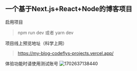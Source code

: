 ## 一个基于Next.js+React+Node的博客项目

启用项目
> npm run dev 或者 yarn dev

项目线上预览地址（科学上网）
> https://my-blog-codeflys-projects.vercel.app/

体验功能时请使用测试账号
![1702637138440](https://github.com/LvMaoGui/my-blog/assets/55486190/6d0018bf-58fd-4103-8b1c-9b0389ec55d7)
